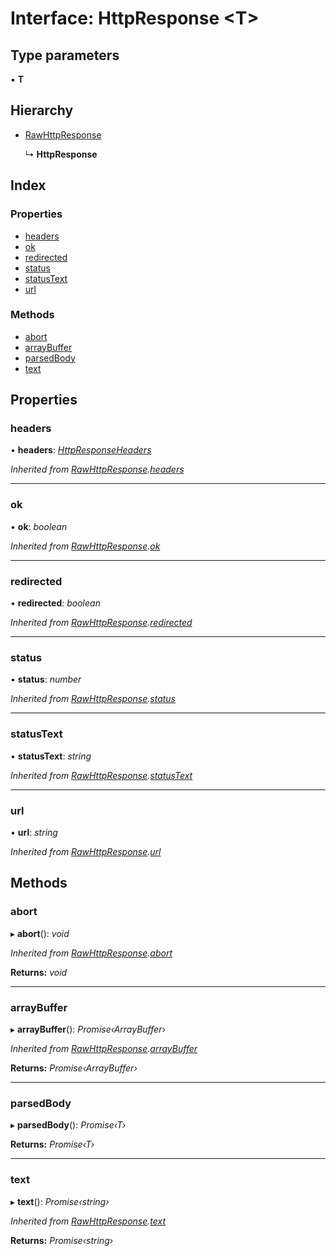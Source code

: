 # Interface: HttpResponse <**T**>

## Type parameters

▪ **T**

## Hierarchy

* [RawHttpResponse](rawhttpresponse.md)

  ↳ **HttpResponse**

## Index

### Properties

* [headers](httpresponse.md#headers)
* [ok](httpresponse.md#ok)
* [redirected](httpresponse.md#redirected)
* [status](httpresponse.md#status)
* [statusText](httpresponse.md#statustext)
* [url](httpresponse.md#url)

### Methods

* [abort](httpresponse.md#abort)
* [arrayBuffer](httpresponse.md#arraybuffer)
* [parsedBody](httpresponse.md#parsedbody)
* [text](httpresponse.md#text)

## Properties

###  headers

• **headers**: *[HttpResponseHeaders](../classes/httpresponseheaders.md)*

*Inherited from [RawHttpResponse](rawhttpresponse.md).[headers](rawhttpresponse.md#headers)*

___

###  ok

• **ok**: *boolean*

*Inherited from [RawHttpResponse](rawhttpresponse.md).[ok](rawhttpresponse.md#ok)*

___

###  redirected

• **redirected**: *boolean*

*Inherited from [RawHttpResponse](rawhttpresponse.md).[redirected](rawhttpresponse.md#redirected)*

___

###  status

• **status**: *number*

*Inherited from [RawHttpResponse](rawhttpresponse.md).[status](rawhttpresponse.md#status)*

___

###  statusText

• **statusText**: *string*

*Inherited from [RawHttpResponse](rawhttpresponse.md).[statusText](rawhttpresponse.md#statustext)*

___

###  url

• **url**: *string*

*Inherited from [RawHttpResponse](rawhttpresponse.md).[url](rawhttpresponse.md#url)*

## Methods

###  abort

▸ **abort**(): *void*

*Inherited from [RawHttpResponse](rawhttpresponse.md).[abort](rawhttpresponse.md#abort)*

**Returns:** *void*

___

###  arrayBuffer

▸ **arrayBuffer**(): *Promise‹ArrayBuffer›*

*Inherited from [RawHttpResponse](rawhttpresponse.md).[arrayBuffer](rawhttpresponse.md#arraybuffer)*

**Returns:** *Promise‹ArrayBuffer›*

___

###  parsedBody

▸ **parsedBody**(): *Promise‹T›*

**Returns:** *Promise‹T›*

___

###  text

▸ **text**(): *Promise‹string›*

*Inherited from [RawHttpResponse](rawhttpresponse.md).[text](rawhttpresponse.md#text)*

**Returns:** *Promise‹string›*
